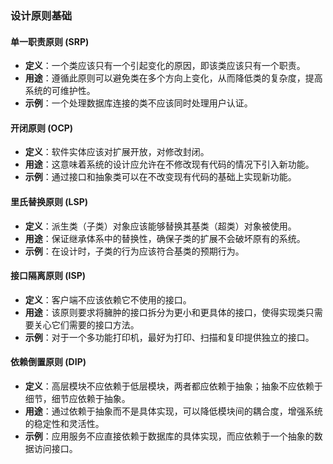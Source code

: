 ### 设计原则基础

#### **单一职责原则 (SRP)**

- **定义**：一个类应该只有一个引起变化的原因，即该类应该只有一个职责。
- **用途**：遵循此原则可以避免类在多个方向上变化，从而降低类的复杂度，提高系统的可维护性。
- **示例**：一个处理数据库连接的类不应该同时处理用户认证。

#### **开闭原则 (OCP)**

- **定义**：软件实体应该对扩展开放，对修改封闭。
- **用途**：这意味着系统的设计应允许在不修改现有代码的情况下引入新功能。
- **示例**：通过接口和抽象类可以在不改变现有代码的基础上实现新功能。

#### **里氏替换原则 (LSP)**

- **定义**：派生类（子类）对象应该能够替换其基类（超类）对象被使用。
- **用途**：保证继承体系中的替换性，确保子类的扩展不会破坏原有的系统。
- **示例**：在设计时，子类的行为应该符合基类的预期行为。

#### **接口隔离原则 (ISP)**

- **定义**：客户端不应该依赖它不使用的接口。
- **用途**：该原则要求将臃肿的接口拆分为更小和更具体的接口，使得实现类只需要关心它们需要的接口方法。
- **示例**：对于一个多功能打印机，最好为打印、扫描和复印提供独立的接口。

#### **依赖倒置原则 (DIP)**

- **定义**：高层模块不应依赖于低层模块，两者都应依赖于抽象；抽象不应依赖于细节，细节应依赖于抽象。
- **用途**：通过依赖于抽象而不是具体实现，可以降低模块间的耦合度，增强系统的稳定性和灵活性。
- **示例**：应用服务不应直接依赖于数据库的具体实现，而应依赖于一个抽象的数据访问接口。